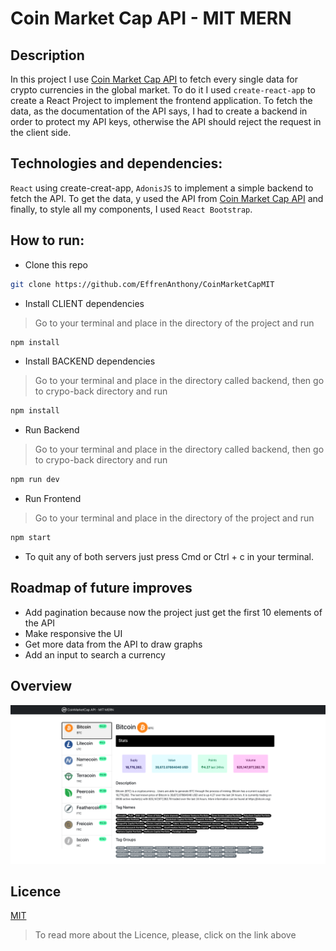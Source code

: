 # Coin Market Cap API - MIT MERN

## Description
In this project I use [Coin Market Cap API](https://coinmarketcap.com/api/) to fetch every single data for crypto currencies in the global market. To do it I used `create-react-app` to create a React Project to implement the frontend application. To fetch the data, as the documentation of the API says, I had to create a backend in order to protect my API keys, otherwise the API should reject the request in the client side.

## Technologies and dependencies: 
`React` using create-creat-app, `AdonisJS` to implement a simple backend to fetch the API. To get the data, y used the API from [Coin Market Cap API](https://coinmarketcap.com/api/) and finally, to style all my components, I used `React Bootstrap`.
## How to run:

- Clone this repo
```bash
git clone https://github.com/EffrenAnthony/CoinMarketCapMIT
```
- Install CLIENT dependencies
>Go to your terminal and place in the directory of the project and run
```bash
npm install
```

- Install BACKEND dependencies
>Go to your terminal and place in the directory called backend, then go to crypo-back directory and run
```bash
npm install
```

- Run Backend
>Go to your terminal and place in the directory called backend, then go to crypo-back directory and run
```bash
npm run dev
```
- Run Frontend
>Go to your terminal and place in the directory of the project and run
```bash
npm start
```

- To quit any of both servers just press Cmd or Ctrl + c in your terminal.

## Roadmap of future improves

- Add pagination because now the project just get the first 10 elements of the API
- Make responsive the UI
- Get more data from the API to draw graphs
- Add an input to search a currency

## Overview

![overview](./overview.png)

## Licence

[MIT](https://choosealicense.com/licenses/mit/)

>To read more about the Licence, please, click on the link above